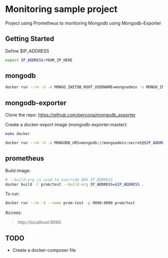 # Monitoring sample project

Project using Prometheus to monitoring Mongodb using Mongodb-Exporter

## Getting Started

Define $IP_ADDRESS

```sh
export IP_ADDRESS=YOUR_IP_HERE 
```

## mongodb

```sh
docker run --rm -d -e MONGO_INITDB_ROOT_USERNAME=mongoadmin -e MONGO_INITDB_ROOT_PASSWORD=secret -p 27017:27017 mongo
```

## mongodb-exporter

Clone the repo: https://github.com/percona/mongodb_exporter

Create a docker-export image (mongodb-exporter:master):

```sh
make docker
```

```sh
docker run --rm -d -e MONGODB_URI=mongodb://mongoadmin:secret@$IP_ADDRESS:27017 -p 9216:9216 mongodb-exporter:master
```

## prometheus

Build image:

```sh
# --build-arg is used to override ARG IP_ADDRESS 
docker build -t prom/test --build-arg IP_ADDRESS=$IP_ADDRESS .
```

To run:

```sh
docker run --rm -d --name prom-test -p 9090:9090 prom/test
```

Access:

> http://localhost:9090

## TODO

- Create a docker-composer file
